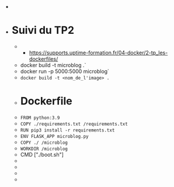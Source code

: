 -
- # Suivi du TP2
	- - https://supports.uptime-formation.fr/04-docker/2-tp_les-dockerfiles/
	- docker build -t microblog .`
	- docker run -p 5000:5000 microblog`
	- `docker build -t <nom_de_l'image> .`
	- # Dockerfile
	- `FROM python:3.9`
	- `COPY ./requirements.txt /requirements.txt`
	- `RUN pip3 install -r requirements.txt`
	- `ENV FLASK_APP microblog.py`
	- `COPY ./ /microblog`
	- `WORKDIR /microblog`
	- CMD ["./boot.sh"]
	-
	-
	-
	-
